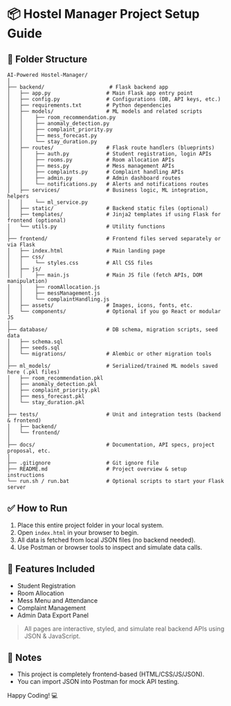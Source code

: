 # 📦 Hostel Manager Project Setup Guide

## 📁 Folder Structure
```
AI-Powered Hostel-Manager/
│
├── backend/                     # Flask backend app
│   ├── app.py                  # Main Flask app entry point
│   ├── config.py               # Configurations (DB, API keys, etc.)
│   ├── requirements.txt        # Python dependencies
│   ├── models/                 # ML models and related scripts
│   │    ├── room_recommendation.py
│   │    ├── anomaly_detection.py
│   │    ├── complaint_priority.py
│   │    ├── mess_forecast.py
│   │    └── stay_duration.py
│   ├── routes/                 # Flask route handlers (blueprints)
│   │    ├── auth.py            # Student registration, login APIs
│   │    ├── rooms.py           # Room allocation APIs
│   │    ├── mess.py            # Mess management APIs
│   │    ├── complaints.py      # Complaint handling APIs
│   │    ├── admin.py           # Admin dashboard routes
│   │    └── notifications.py   # Alerts and notifications routes
│   ├── services/               # Business logic, ML integration, helpers
│   │    └── ml_service.py
│   ├── static/                 # Backend static files (optional)
│   ├── templates/              # Jinja2 templates if using Flask for frontend (optional)
│   └── utils.py                # Utility functions
│
├── frontend/                   # Frontend files served separately or via Flask
│   ├── index.html              # Main landing page
│   ├── css/                   
│   │    └── styles.css         # All CSS files
│   ├── js/
│   │    ├── main.js            # Main JS file (fetch APIs, DOM manipulation)
│   │    ├── roomAllocation.js
│   │    ├── messManagement.js
│   │    └── complaintHandling.js
│   ├── assets/                 # Images, icons, fonts, etc.
│   └── components/             # Optional if you go React or modular JS
│
├── database/                   # DB schema, migration scripts, seed data
│   ├── schema.sql
│   ├── seeds.sql
│   └── migrations/             # Alembic or other migration tools
│
├── ml_models/                  # Serialized/trained ML models saved here (.pkl files)
│   ├── room_recommendation.pkl
│   ├── anomaly_detection.pkl
│   ├── complaint_priority.pkl
│   ├── mess_forecast.pkl
│   └── stay_duration.pkl
│
├── tests/                      # Unit and integration tests (backend & frontend)
│   ├── backend/
│   └── frontend/
│
├── docs/                       # Documentation, API specs, project proposal, etc.
│
├── .gitignore                  # Git ignore file
├── README.md                   # Project overview & setup instructions
└── run.sh / run.bat            # Optional scripts to start your Flask server

```

## ✅ How to Run
1. Place this entire project folder in your local system.
2. Open `index.html` in your browser to begin.
3. All data is fetched from local JSON files (no backend needed).
4. Use Postman or browser tools to inspect and simulate data calls.

## 📌 Features Included
- Student Registration
- Room Allocation
- Mess Menu and Attendance
- Complaint Management
- Admin Data Export Panel

> All pages are interactive, styled, and simulate real backend APIs using JSON & JavaScript.

## 📢 Notes
- This project is completely frontend-based (HTML/CSS/JS/JSON).
- You can import JSON into Postman for mock API testing.

Happy Coding! 💻

